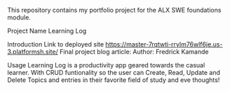 This repository contains my portfolio project for the ALX SWE foundations module.

Project Name
Learning Log

Introduction
Link to deployed site https://master-7rqtwti-rrylm76wlf6je.us-3.platformsh.site/
Final project blog article: 
Author: Fredrick Kamande

Usage
Learning Log is a productivity app geared towards the casual learner. With CRUD funtionality so the user can Create, Read, Update and Delete Topics and entries in their favorite field of study and eve thoughts!


